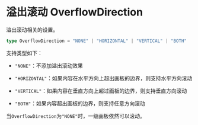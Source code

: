 # 溢出滚动 OverflowDirection

溢出滚动相关的设置。

```TypeScript
type OverflowDirection = "NONE" | "HORIZONTAL" | "VERTICAL" | "BOTH"
```

支持类型如下：

- `"NONE"`：不添加溢出滚动效果

- `"HORIZONTAL"`：如果内容在水平方向上超出画板的边界，则支持水平方向滚动

- `"VERTICAL"`：如果内容在垂直方向上超过画板的边界，则支持垂直方向滚动

- `"BOTH"`：如果内容超出画板的边界，则支持任意方向滚动

当`OverflowDirection`为`"NONE"`时，一级画板依然可以滚动。